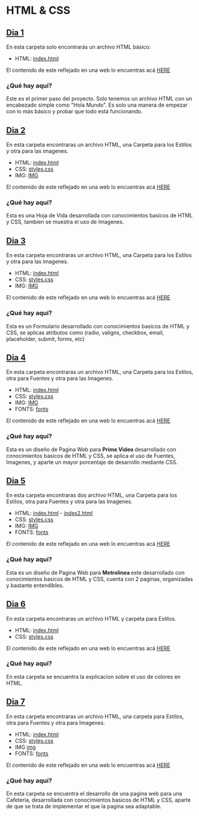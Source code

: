 # HTML & CSS

## [Dia 1](./Dia1/)
En esta carpeta solo encontrarás un archivo HTML básico:

- HTML: [index.html](./Dia1/index.html)

El contenido de este reflejado en una web lo encuentras acá [HERE](https://gustavoadolfonavarropacheco.github.io/HTML_S2_NavarroGustavo/Dia1/)

### ¿Qué hay aquí? <br>
Este es el primer paso del proyecto. Solo tenemos un archivo HTML con un encabezado simple como "Hola Mundo". Es solo una manera de empezar con lo más básico y probar que todo está funcionando.

## [Dia 2](./Dia2/)
En esta carpeta encontraras un archivo HTML, una Carpeta para los Estilos y otra para las imagenes.

- HTML: [index.html](./Dia2/index.html)
- CSS: [styles.css](./Dia2/styles/styles.css)
- IMG: [IMG](./Dia2/img)

El contenido de este reflejado en una web lo encuentras acá [HERE](https://gustavoadolfonavarropacheco.github.io/HTML_S2_NavarroGustavo/Dia2/)

### ¿Qué hay aquí? <br>
Esta es una Hoja de Vida desarrollada con conocimientos basicos de HTML y CSS, tambien se muestra el uso de Imagenes.

## [Dia 3](./Dia3/)
En esta carpeta encontraras un archivo HTML, una Carpeta para los Estilos y otra para las imagenes.

- HTML: [index.html](./Dia3/index.html)
- CSS: [styles.css](./Dia3/styles/styles.css)
- IMG: [IMG](./Dia3/img)

El contenido de este reflejado en una web lo encuentras acá [HERE](https://gustavoadolfonavarropacheco.github.io/HTML_S2_NavarroGustavo/Dia3/)

### ¿Qué hay aquí? <br>
Esta es un Formulario desarrollado con conocimientos basicos de HTML y CSS, se aplicas atributos como (radio, valigns, checkbox, email, placeholder, submit, forms, etc)

## [Dia 4](./Dia4/)
En esta carpeta encontraras un archivo HTML, una Carpeta para los Estilos, otra para Fuentes y otra para las Imagenes.

- HTML: [index.html](./Dia4/index.html)
- CSS: [styles.css](./Dia4/styles/styles.css)
- IMG: [IMG](./Dia4/images)
- FONTS: [fonts](./Dia4/fonts/)

El contenido de este reflejado en una web lo encuentras acá [HERE](https://gustavoadolfonavarropacheco.github.io/HTML_S2_NavarroGustavo/Dia4/)

### ¿Qué hay aquí? <br>
Esta es un diseño de Pagina Web para <b> Prime Video </b> desarrollado con conocimientos basicos de HTML y CSS, se aplica el uso de Fuentes, Imagenes, y aparte un mayor porcentaje de desarrollo mediante CSS.

## [Dia 5](./Dia5/)
En esta carpeta encontraras dos archivo HTML, una Carpeta para los Estilos, otra para Fuentes y otra para las Imagenes.

- HTML: [index.html](./Dia5/index.html) - [index2.html](./Dia5/index2.html)
- CSS: [styles.css](./Dia5/styles/styles.css)
- IMG: [IMG](./Dia5/images)
- FONTS: [fonts](./Dia4/fonts/)

El contenido de este reflejado en una web lo encuentras acá [HERE](https://gustavoadolfonavarropacheco.github.io/HTML_S2_NavarroGustavo/Dia5/)

### ¿Qué hay aquí? <br>
Esta es un diseño de Pagina Web para <b> Metrolinea </b> este desarrollado con conocimientos basicos de HTML y CSS, cuenta con 2 paginas, organizadas y bastante entendibles.

## [Dia 6](./Dia6/)
En esta carpeta encontraras un archivo HTML y carpeta para Estilos.

- HTML: [index.html](./Dia6/index.html)
- CSS: [styles.css](.Dia6/styles/styles.css)

El contenido de este reflejado en una web lo encuentras acá [HERE](https://gustavoadolfonavarropacheco.github.io/HTML_S2_NavarroGustavo/Dia6/)

### ¿Qué hay aquí? <br>
En esta carpeta se encuentra la explicacion sobre el uso de colores en HTML.

## [Dia 7](./Dia7/)
En esta carpeta encontraras un archivo HTML, una carpeta para Estilos, otra para Fuentes y otra para Imagenes.

- HTML: [index.html](./Dia7/index.html)
- CSS: [styles.css](.Dia7/styles/styles.css)
- IMG [img](./Dia7/img/)
- FONTS: [fonts](./Dia7/fonts/)

El contenido de este reflejado en una web lo encuentras acá [HERE](https://gustavoadolfonavarropacheco.github.io/HTML_S2_NavarroGustavo/Dia7/)

### ¿Qué hay aquí? <br>
En esta carpeta se encuentra el desarrollo de una pagina web para una Cafeteria, desarrollada con conocimientos basicos de HTML y CSS, aparte de que se trata de implementar el que la pagina sea adaptable.